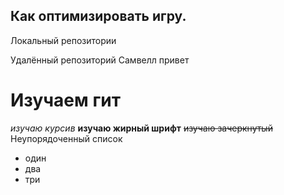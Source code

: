 ## Как оптимизировать игру.

Локальный репозитории

Удалённый репозиторий
Самвелл привет
# Изучаем гит 
*изучаю курсив*
**изучаю жирный шрифт**
~~изучаю зачеркнутый~~
Неупорядоченный список
* один
* два
* три